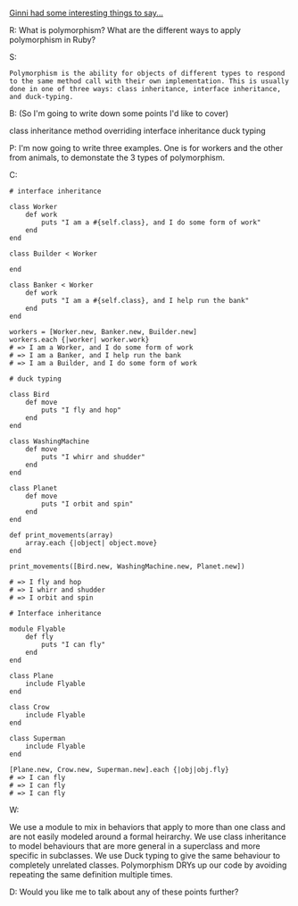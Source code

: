 [Ginni had some interesting things to say...](https://github.com/gcpinckert/rb120_rb129/blob/main/study_guide/example_code/polymorphism.rb)

R: What is polymorphism? What are the different ways to apply polymorphism in Ruby?

S:

	Polymorphism is the ability for objects of different types to respond to the same method call with their own implementation. This is usually done in one of three ways: class inheritance, interface inheritance, and duck-typing.

B: (So I'm going to write down some points I'd like to cover)

class inheritance 
method overriding
interface inheritance
duck typing

P: I'm now going to write three examples. One is for workers and the other from animals, to demonstate the 3 types of polymorphism.

C:
```
# interface inheritance

class Worker
	def work
		puts "I am a #{self.class}, and I do some form of work"
	end
end

class Builder < Worker

end

class Banker < Worker
	def work
		puts "I am a #{self.class}, and I help run the bank"
	end
end

workers = [Worker.new, Banker.new, Builder.new]
workers.each {|worker| worker.work}
# => I am a Worker, and I do some form of work
# => I am a Banker, and I help run the bank
# => I am a Builder, and I do some form of work

# duck typing

class Bird
	def move
		puts "I fly and hop"
	end
end

class WashingMachine
	def move
		puts "I whirr and shudder"
	end
end

class Planet
	def move
		puts "I orbit and spin"
	end
end

def print_movements(array)
	array.each {|object| object.move}
end

print_movements([Bird.new, WashingMachine.new, Planet.new]) 

# => I fly and hop
# => I whirr and shudder
# => I orbit and spin

# Interface inheritance

module Flyable
	def fly
		puts "I can fly"
	end
end

class Plane
	include Flyable
end

class Crow
	include Flyable
end

class Superman
	include Flyable
end

[Plane.new, Crow.new, Superman.new].each {|obj|obj.fly}
# => I can fly
# => I can fly
# => I can fly
```

W: 

We use a module to mix in behaviors that apply to more than one class and are not easily modeled around a formal heirarchy.
We use class inheritance to model behaviours that are more general in a superclass and more specific in subclasses.
We use Duck typing to give the same behaviour to completely unrelated classes. 
Polymorphism DRYs up our code by avoiding repeating the same definition multiple times.


D: Would you like me to talk about any of these points further?

